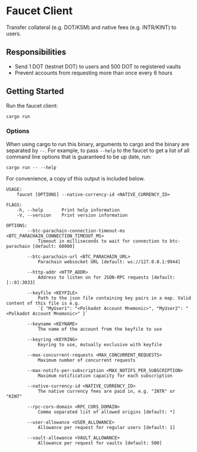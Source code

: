 # Faucet Client

Transfer collateral (e.g. DOT/KSM) and native fees (e.g. INTR/KINT) to users.

## Responsibilities

- Send 1 DOT (testnet DOT) to users and 500 DOT to registered vaults
- Prevent accounts from requesting more than once every 6 hours

## Getting Started

Run the faucet client:

```
cargo run
```

### Options

When using cargo to run this binary, arguments to cargo and the binary are separated by `--`. For example, to pass `--help` to the faucet to get a list of all command line options that is guaranteed to be up date, run:

```
cargo run -- --help
```

For convenience, a copy of this output is included below.

```
USAGE:
    faucet [OPTIONS] --native-currency-id <NATIVE_CURRENCY_ID>

FLAGS:
    -h, --help       Print help information
    -V, --version    Print version information

OPTIONS:
        --btc-parachain-connection-timeout-ms <BTC_PARACHAIN_CONNECTION_TIMEOUT_MS>
            Timeout in milliseconds to wait for connection to btc-parachain [default: 60000]

        --btc-parachain-url <BTC_PARACHAIN_URL>
            Parachain websocket URL [default: ws://127.0.0.1:9944]

        --http-addr <HTTP_ADDR>
            Address to listen on for JSON-RPC requests [default: [::0]:3033]

        --keyfile <KEYFILE>
            Path to the json file containing key pairs in a map. Valid content of this file is e.g.
            `{ "MyUser1": "<Polkadot Account Mnemonic>", "MyUser2": "<Polkadot Account Mnemonic>" }`

        --keyname <KEYNAME>
            The name of the account from the keyfile to use

        --keyring <KEYRING>
            Keyring to use, mutually exclusive with keyfile

        --max-concurrent-requests <MAX_CONCURRENT_REQUESTS>
            Maximum number of concurrent requests

        --max-notifs-per-subscription <MAX_NOTIFS_PER_SUBSCRIPTION>
            Maximum notification capacity for each subscription

        --native-currency-id <NATIVE_CURRENCY_ID>
            The native currency fees are paid in, e.g. "INTR" or "KINT"

        --rpc-cors-domain <RPC_CORS_DOMAIN>
            Comma separated list of allowed origins [default: *]

        --user-allowance <USER_ALLOWANCE>
            Allowance per request for regular users [default: 1]

        --vault-allowance <VAULT_ALLOWANCE>
            Allowance per request for vaults [default: 500]
```
